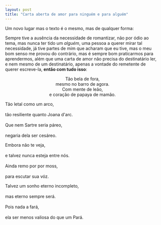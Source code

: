 ```yaml
---
layout: post
title: "Carta aberta de amor para ninguém e para alguém"
---
```


Um novo lugar mas o texto é o mesmo, mas de qualquer forma:

Sempre tive a ausência da necessidade de romantizar, não por ódio ao tema, mas nunca ter tido um _alguém_, uma pessoa a querer mirar tal necessidade, já tive partes de mim que acharam que eu tive, mas o meu bom senso me provou do contrário, mas é sempre bom praticarmos para aprendermos, além que uma carta de amor não precisa do destinatário ler, e nem mesmo de um destinatário, apenas a vontade do remetente de querer escreve-la, **então com tudo isso**:

<p style="text-align: center;">
Tão bela de fora,<br>
mesmo no barro de agora.<br>  
Com mente de leão,<br>  
e coração de papaya de mamão.<br>

Tão letal como um arco,<br>  
tão resiliente quanto Joana d'arc.<br>  
Que nem Sartre seria páreo,<br>  
negaria dela ser cesáreo.<br>

Embora não te veja,<br>  
e talvez nunca esteja entre nós.<br>  
Ainda remo por por moss,<br>  
para escutar sua vóz.<br>

Talvez um sonho eterno incompleto,<br>  
mas eterno sempre será.<br>  
Pois nada a fará,<br>  
ela ser menos valiosa do que um Pará.<br>

</p>
